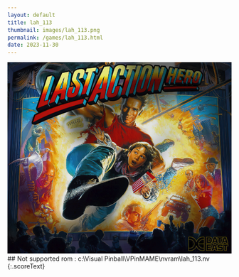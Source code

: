 ```yaml
---
layout: default
title: lah_113
thumbnail: images/lah_113.png
permalink: /games/lah_113.html
date: 2023-11-30
---
```


<img src="../images/lah_113.png" class="gameThumbnail img-fluid mx-auto align-middle">
## Not supported rom : c:\Visual Pinball\VPinMAME\nvram\lah_113.nv
{:.scoreText}

